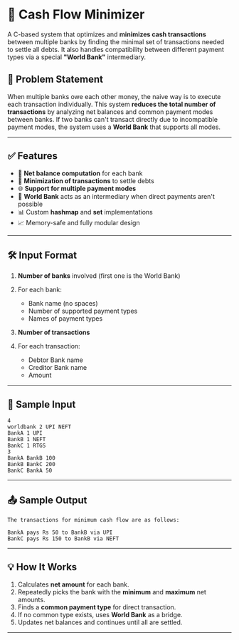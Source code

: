 

# 💸 Cash Flow Minimizer

A C-based system that optimizes and **minimizes cash transactions** between multiple banks by finding the minimal set of transactions needed to settle all debts. It also handles compatibility between different payment types via a special **"World Bank"** intermediary.


## 📌 Problem Statement

When multiple banks owe each other money, the naive way is to execute each transaction individually. This system **reduces the total number of transactions** by analyzing net balances and common payment modes between banks. If two banks can't transact directly due to incompatible payment modes, the system uses a **World Bank** that supports all modes.

---

## ✅ Features

* 🔄 **Net balance computation** for each bank
* 🔁 **Minimization of transactions** to settle debts
* 🌐 **Support for multiple payment modes**
* 🏦 **World Bank** acts as an intermediary when direct payments aren't possible
* 📊 Custom **hashmap** and **set** implementations
* 📈 Memory-safe and fully modular design

---

## 🛠️ Input Format

1. **Number of banks** involved (first one is the World Bank)
2. For each bank:

   * Bank name (no spaces)
   * Number of supported payment types
   * Names of payment types
3. **Number of transactions**
4. For each transaction:

   * Debtor Bank name
   * Creditor Bank name
   * Amount

---

## 🧪 Sample Input

```
4
worldbank 2 UPI NEFT
BankA 1 UPI
BankB 1 NEFT
BankC 1 RTGS
3
BankA BankB 100
BankB BankC 200
BankC BankA 50
```

---

## 📤 Sample Output

```
The transactions for minimum cash flow are as follows:

BankA pays Rs 50 to BankB via UPI
BankC pays Rs 150 to BankB via NEFT
```

---

## 💡 How It Works

1. Calculates **net amount** for each bank.
2. Repeatedly picks the bank with the **minimum** and **maximum** net amounts.
3. Finds a **common payment type** for direct transaction.
4. If no common type exists, uses **World Bank** as a bridge.
5. Updates net balances and continues until all are settled.

---

